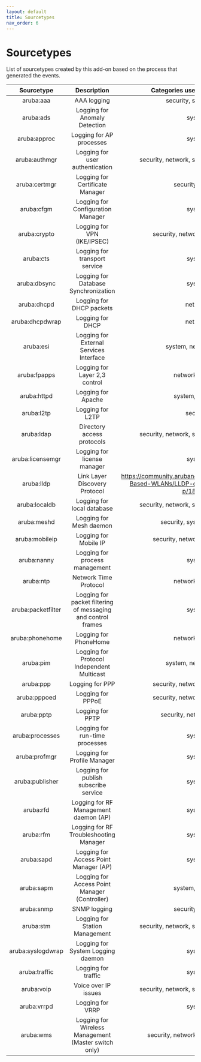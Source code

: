 ```yaml
---
layout: default
title: Sourcetypes
nav_order: 6
---
```

# Sourcetypes

List of sourcetypes created by this add-on based on the process that generated the events.

Sourcetype         | Description                             | Categories used by component
:-----------------:|:---------------------------------------:|:---------------------------:
aruba:aaa          | AAA logging                             | security, system, user
aruba:ads          | Logging for Anomaly Detection           | system
aruba:approc       | Logging for AP processes                | system
aruba:authmgr      | Logging for user authentication         | security, network, system, user, wireless
aruba:certmgr      | Logging for Certificate Manager         | security, system
aruba:cfgm         | Logging for Configuration Manager       | system
aruba:crypto       | Logging for VPN (IKE/IPSEC)             | security, network, system, user
aruba:cts          | Logging for transport service           | system
aruba:dbsync       | Logging for Database Synchronization    | system
aruba:dhcpd        | Logging for DHCP packets                | network
aruba:dhcpdwrap    | Logging for DHCP                        | network
aruba:esi          | Logging for External Services Interface | system, network, user
aruba:fpapps       | Logging for Layer 2,3 control           | network, system
aruba:httpd        | Logging for Apache                      | system, security
aruba:l2tp         | Logging for L2TP                        | security
aruba:ldap         | Directory access protocols              | security, network, system, user, wireless
aruba:licensemgr   | Logging for license manager             | system
aruba:lldp         | Link Layer Discovery Protocol | https://community.arubanetworks.com/t5/Controller-Based-WLANs/LLDP-on-Aruba-Controller/ta-p/180578
aruba:localdb      | Logging for local database | security, network, system, user, wireless
aruba:meshd        | Logging for Mesh daemon | security, system, wireless
aruba:mobileip     | Logging for Mobile IP | security, network, system, user
aruba:nanny        | Logging for process management | system
aruba:ntp          | Network Time Protocol | network, system
aruba:packetfilter | Logging for packet filtering of messaging and control frames | system
aruba:phonehome    | Logging for PhoneHome                                        | network, system
aruba:pim          | Logging for Protocol Independent Multicast                   | system, network, user
aruba:ppp          | Logging for PPP                                              | security, network, system, user
aruba:pppoed       | Logging for PPPoE                                        | security, network, system, user
aruba:pptp         | Logging for PPTP                                         | security, network, system
aruba:processes    | Logging for run-time processes                             | system
aruba:profmgr      | Logging for Profile Manager                                  | system
aruba:publisher    | Logging for publish subscribe service                        | system
aruba:rfd          | Logging for RF Management daemon (AP)                        | system
aruba:rfm          | Logging for RF Troubleshooting Manager                       | system
aruba:sapd         | Logging for Access Point Manager (AP)                        | system
aruba:sapm         | Logging for Access Point Manager (Controller)                | system, wireless
aruba:snmp         | SNMP logging                                         | security, system
aruba:stm          | Logging for Station Management                       | security, network, system, user, wireless
aruba:syslogdwrap  | Logging for System Logging daemon                    | system
aruba:traffic      | Logging for traffic                                  | system
aruba:voip         | Voice over IP issues                                 | security, network, system, user, wireless
aruba:vrrpd        | Logging for VRRP                                     | system
aruba:wms          | Logging for Wireless Management (Master switch only) | security, network, system, wireless
